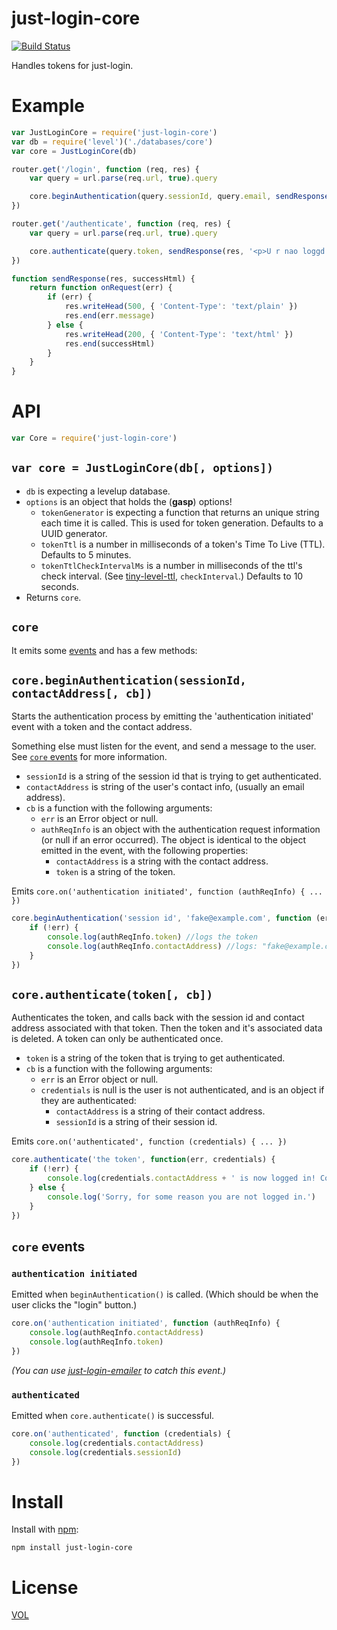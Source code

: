 just-login-core
===============

[![Build Status](https://travis-ci.org/coding-in-the-wild/just-login-core.svg)](https://travis-ci.org/coding-in-the-wild/just-login-core)

Handles tokens for just-login.

# Example

```js
var JustLoginCore = require('just-login-core')
var db = require('level')('./databases/core')
var core = JustLoginCore(db)

router.get('/login', function (req, res) {
	var query = url.parse(req.url, true).query

	core.beginAuthentication(query.sessionId, query.email, sendResponse(res, '<p>U shud receiv email within few minutez...</p>'))
})

router.get('/authenticate', function (req, res) {
	var query = url.parse(req.url, true).query

	core.authenticate(query.token, sendResponse(res, '<p>U r nao loggd in!!!</p>'))
})

function sendResponse(res, successHtml) {
	return function onRequest(err) {
		if (err) {
			res.writeHead(500, { 'Content-Type': 'text/plain' })
			res.end(err.message)
		} else {
			res.writeHead(200, { 'Content-Type': 'text/html' })
			res.end(successHtml)
		}
	}
}
```

# API

```js
var Core = require('just-login-core')
```

## `var core = JustLoginCore(db[, options])`

- `db` is expecting a levelup database.
- `options` is an object that holds the (**gasp**) options!
	- `tokenGenerator` is expecting a function that returns an unique string each time it is called. This is used for token generation. Defaults to a UUID generator.
	- `tokenTtl` is a number in milliseconds of a token's Time To Live (TTL). Defaults to 5 minutes.
	- `tokenTtlCheckIntervalMs` is a number in milliseconds of the ttl's check interval. (See [tiny-level-ttl][tinyttl], `checkInterval`.) Defaults to 10 seconds.
- Returns `core`.

## `core`

It emits some [events](#core-events) and has a few methods:

## `core.beginAuthentication(sessionId, contactAddress[, cb])`

Starts the authentication process by emitting the 'authentication initiated' event with a token and the contact address.

Something else must listen for the event, and send a message to the user. See [`core` events](#core-events) for more information.

- `sessionId` is a string of the session id that is trying to get authenticated.
- `contactAddress` is string of the user's contact info, (usually an email address).
- `cb` is a function with the following arguments:
	- `err` is an Error object or null.
	- `authReqInfo` is an object with the authentication request information (or null if an error occurred). The object is identical to the object emitted in the event, with the following properties:
		- `contactAddress` is a string with the contact address.
		- `token` is a string of the token.

Emits `core.on('authentication initiated', function (authReqInfo) { ... })`

```js
core.beginAuthentication('session id', 'fake@example.com', function (err, authReqInfo) {
	if (!err) {
		console.log(authReqInfo.token) //logs the token
		console.log(authReqInfo.contactAddress) //logs: "fake@example.com"
	}
})
```

## `core.authenticate(token[, cb])`

Authenticates the token, and calls back with the session id and contact address associated with that token. Then the token and it's associated data is deleted. A token can only be authenticated once.

- `token` is a string of the token that is trying to get authenticated.
- `cb` is a function with the following arguments:
	- `err` is an Error object or null.
	- `credentials` is null is the user is not authenticated, and is an object if they are authenticated:
		-  `contactAddress` is a string of their contact address.
		-  `sessionId` is a string of their session id.

Emits `core.on('authenticated', function (credentials) { ... })`

```js
core.authenticate('the token', function(err, credentials) {
	if (!err) {
		console.log(credentials.contactAddress + ' is now logged in! Congratulations!')
	} else {
		console.log('Sorry, for some reason you are not logged in.')
	}
})
```

## `core` events

### `authentication initiated`

Emitted when `beginAuthentication()` is called. (Which should be when the user clicks the "login" button.)

```js
core.on('authentication initiated', function (authReqInfo) {
	console.log(authReqInfo.contactAddress)
	console.log(authReqInfo.token)
})
```

_(You can use [just-login-emailer][jlemailer] to catch this event.)_

### `authenticated`

Emitted when `core.authenticate()` is successful.

```js
core.on('authenticated', function (credentials) {
	console.log(credentials.contactAddress)
	console.log(credentials.sessionId)
})
```

# Install

Install with [npm](https://nodejs.org/en/download):

	npm install just-login-core

# License

[VOL](http://veryopenlicense.com/)


[beginauth]: #corebeginauthenticationsessionid-contactaddress-cb
[auth]: #coreauthenticatetoken-cb
[tinyttl]: https://github.com/ArtskydJ/tiny-level-ttl#ttldb-opts
[checkint]: https://github.com/tehshrike/expire-unused-keys#timeoutms-db-checkintervalms
[jlemailer]: https://github.com/coding-in-the-wild/just-login-emailer
